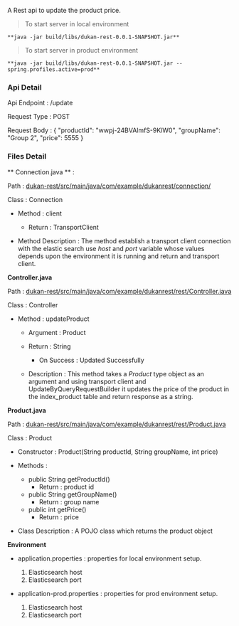 A Rest api to update the product price.

>To start server in local environment

`**java -jar build/libs/dukan-rest-0.0.1-SNAPSHOT.jar**`

>To start server in product environment 

`**java -jar build/libs/dukan-rest-0.0.1-SNAPSHOT.jar --spring.profiles.active=prod**`

### Api Detail

Api Endpoint : /update

Request Type : POST

Request Body : {
    "productId": "wwpj-24BVAlmfS-9KlW0",
    "groupName": "Group 2",
    "price": 5555
}

### Files Detail

** Connection.java ** :

Path : [dukan-rest/src/main/java/com/example/dukanrest/connection/](https://github.com/Rishabhkshatri/dukan-rest/tree/master/src/main/java/com/example/dukanrest/connection)

Class : Connection

 - Method : client
 
   - Return : TransportClient

 - Method Description : The method establish a transport client connection with the elastic search use _host_ and _port_ variable whose values depends upon the environment it is running and return and transport client.

**Controller.java**

Path : [dukan-rest/src/main/java/com/example/dukanrest/rest/Controller.java
](https://github.com/Rishabhkshatri/dukan-rest/blob/master/src/main/java/com/example/dukanrest/rest/Controller.java)

Class : Controller

 - Method : updateProduct

   - Argument : Product
   
   - Return : String

     - On Success : Updated Successfully
    
   - Description : This method takes a _Product_  type object as an argument and using transport client and UpdateByQueryRequestBuilder it updates the price of the product in the index_product table and return response as a string.

**Product.java**

Path : [dukan-rest/src/main/java/com/example/dukanrest/rest/Product.java](https://github.com/Rishabhkshatri/dukan-rest/blob/master/src/main/java/com/example/dukanrest/rest/Product.java)

Class : Product

 - Constructor : Product(String productId, String groupName, int price)

 - Methods : 
	- public String getProductId()
	  - Return : product id
	- public String getGroupName()
	  - Return : group name
	- public int getPrice()
	  - Return : price
 - Class Description : A POJO class which returns the product object

**Environment**

   - application.properties : properties for local environment setup.
     1. Elasticsearch host
     2. Elasticsearch port

   - application-prod.properties : properties for prod environment setup.
     1. Elasticsearch host
     2. Elasticsearch port
